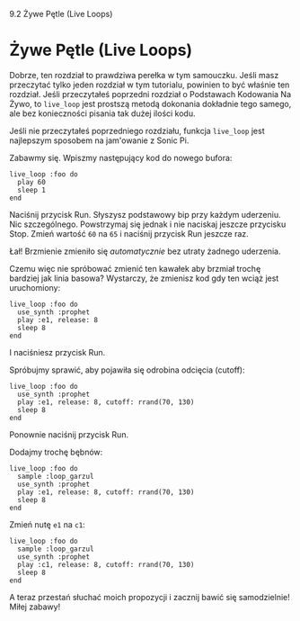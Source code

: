 9.2 Żywe Pętle (Live Loops)

# Żywe Pętle (Live Loops)

Dobrze, ten rozdział to prawdziwa perełka w tym samouczku. Jeśli 
masz przeczytać tylko jeden rozdział w tym tutorialu, powinien to 
być właśnie ten rozdział. Jeśli przeczytałeś poprzedni rozdział 
o Podstawach Kodowania Na Żywo, to `live_loop` jest prostszą metodą 
dokonania dokładnie tego samego, ale bez konieczności pisania 
tak dużej ilości kodu. 

Jeśli nie przeczytałeś poprzedniego rozdziału, funkcja `live_loop` 
jest najlepszym sposobem na jam'owanie z Sonic Pi.

Zabawmy się. Wpiszmy następujący kod do nowego bufora: 

```
live_loop :foo do
  play 60
  sleep 1
end
```

Naciśnij przycisk Run. Słyszysz podstawowy bip przy każdym uderzeniu. 
Nic szczególnego. Powstrzymaj się jednak i nie naciskaj jeszcze przycisku 
Stop. Zmień wartość `60` na `65` i naciśnij przycisk Run jeszcze raz. 

Łał! Brzmienie zmieniło się *automatycznie* bez utraty żadnego uderzenia. 

Czemu więc nie spróbować zmienić ten kawałek aby brzmiał trochę bardziej jak linia 
basowa? Wystarczy, że zmienisz kod gdy ten wciąż jest uruchomiony: 

```
live_loop :foo do
  use_synth :prophet
  play :e1, release: 8
  sleep 8
end
```

I naciśniesz przycisk Run.

Spróbujmy sprawić, aby pojawiła się odrobina odcięcia (cutoff):

```
live_loop :foo do
  use_synth :prophet
  play :e1, release: 8, cutoff: rrand(70, 130)
  sleep 8
end
```

Ponownie naciśnij przycisk Run.

Dodajmy trochę bębnów: 

```
live_loop :foo do
  sample :loop_garzul
  use_synth :prophet
  play :e1, release: 8, cutoff: rrand(70, 130)
  sleep 8
end
```

Zmień nutę `e1` na `c1`:

```
live_loop :foo do
  sample :loop_garzul
  use_synth :prophet
  play :c1, release: 8, cutoff: rrand(70, 130)
  sleep 8
end
```

A teraz przestań słuchać moich propozycji i zacznij bawić się 
samodzielnie! Miłej zabawy!
